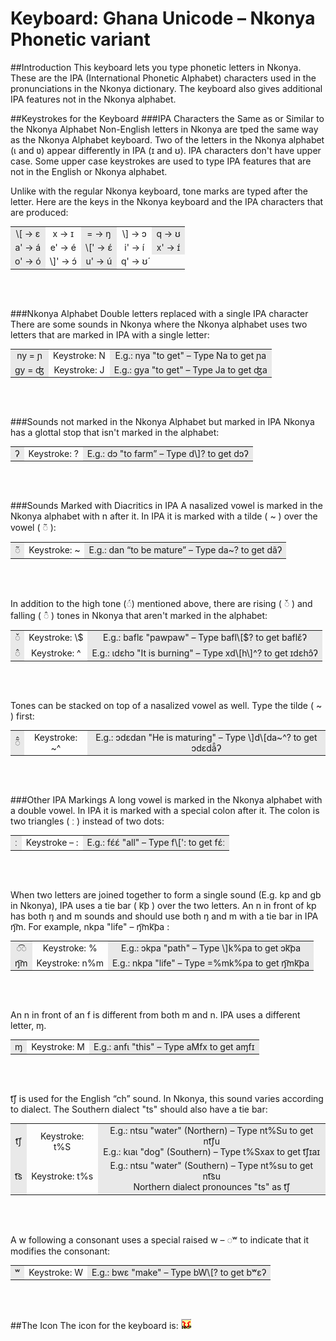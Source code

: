 <head>
<title>Keyman/kmfl Keyboard for Nkonya Phonetic Annotations</title>
<meta name="author" content="Wes Peacock">
</head>

# Keyboard: Ghana Unicode &ndash; Nkonya Phonetic variant

##Introduction
This keyboard lets you type phonetic letters in Nkonya. These are the IPA (International Phonetic Alphabet) characters used in the pronunciations in the Nkonya dictionary. The keyboard also gives additional IPA features not in the Nkonya alphabet.

##Keystrokes for the Keyboard
###IPA Characters the Same as or Similar to the Nkonya Alphabet
 Non-English letters in Nkonya are tped the same way as the Nkonya Alphabet keyboard. Two of the letters in the Nkonya alphabet (ɩ and ʋ) appear differently in IPA (ɪ and ʊ). IPA characters don't have upper case. Some upper case keystrokes are used to type IPA features that are not in the English or Nkonya alphabet.

Unlike with the regular Nkonya keyboard, tone marks are typed after the letter. Here are the keys in the Nkonya keyboard and the IPA characters that are produced:

<table width="80%">
	<tr>
		<td align="center" bgcolor="#E9E9E9"> \[ → ɛ  </td>
		<td align="center">  x →  ɪ  </td>
		<td align="center" bgcolor="#E9E9E9"> = → ŋ  </td>
		<td align="center">  \] → ɔ  </td>
		<td align="center" bgcolor="#E9E9E9"> q → ʊ  </td>
	</tr>
	<tr>
		<td align="center" bgcolor="#E9E9E9"> a' → a&#x0301; </td>
		<td align="center"> e' → e&#x0301;  </td>
		<td align="center" bgcolor="#E9E9E9"> \[' → ɛ&#x0301;  </td>
		<td align="center"> i' → i&#x0301;   </td>
		<td align="center" bgcolor="#E9E9E9">x' → ɪ&#x0301; </td>
	</tr>
	<tr>
		<td align="center" bgcolor="#E9E9E9"> o' → o&#x0301; </td>
		<td align="center">  \]' → ɔ&#x0301; </td>
		<td align="center" bgcolor="#E9E9E9">  u' →  u&#x0301; </td>
		<td align="center">  q' → ʊ&#x0301;  </td>
	</tr>
</table>
<br><br>

###Nkonya Alphabet Double letters replaced with a single IPA character
There are some sounds in Nkonya where the Nkonya alphabet uses two letters that are marked in IPA with a single letter:
<table width="75%">
	<tr>
		<td align="center" bgcolor="#E9E9E9"> ny = &#x0272; </td>
		<td align="center"> Keystroke: N  </td>
		<td align="center" bgcolor="#E9E9E9"> E.g.: nya "to get"
			– Type
			Na
			to get 
			&#x0272;a
		</td>
	</tr>
	<tr>
		<td align="center" bgcolor="#E9E9E9"> gy = &#x02A4; </td>
		<td align="center"> Keystroke: J  </td>
		<td align="center" bgcolor="#E9E9E9"> E.g.: gya "to get"
			– Type
			Ja
			to get
			&#x02A4;a
		</td>
	</tr>
</table>
<br><br>

###Sounds not marked in the Nkonya Alphabet but marked in IPA
Nkonya has a glottal stop that isn't marked in the alphabet:
<table width="75%">
	<tr>
		<td align="center" bgcolor="#E9E9E9">&#x0294;</td>
		<td align="center"> Keystroke: ?  </td>
		<td align="center" bgcolor="#E9E9E9"> E.g.: dɔ "to farm”
			– Type
			d\]?
			to get
			dɔ&#x0294;
		</td>
	</tr>
</table>
<br><br>

###Sounds Marked with Diacritics in IPA
A nasalized vowel is marked in the Nkonya alphabet with n after it. In IPA it is marked with a tilde ( ~ ) over the vowel ( &#x25CC;&#x0303; ):

<table width="80%">
	<tr>
		<td align="center" bgcolor="#E9E9E9">&#x25CC;&#x0303;</td>
		<td align="center"> Keystroke: ~</td>
		<td align="center" bgcolor="#E9E9E9"> E.g.:  dan “to be mature”
			– Type
			da~?
			to get
			da&#x0303;&#x0294;
		</td>
	</tr>
</table>
<br><br>

In addition to the high tone (&#x25CC;&#x0301;) mentioned above, there are rising ( &#x25CC;&#x030C; ) and falling ( &#x25CC;&#x0302; ) tones in Nkonya that aren't marked in the alphabet:

<table width="80%">
	<tr>
		<td align="center" bgcolor="#E9E9E9">&#x25CC;&#x030C;</td>
		<td align="center"> Keystroke: \$</td>
		<td align="center" bgcolor="#E9E9E9"> E.g.:  baflɛ "pawpaw"
			– Type
			bafl\[$?
			to get
			baflɛ&#x030C;&#x0294;
		</td>
	</tr>
	<tr>
		<td align="center" bgcolor="#E9E9E9">&#x25CC;&#x0302;</td>
		<td align="center"> Keystroke: ^</td>
		<td align="center" bgcolor="#E9E9E9"> E.g.:  ɩdɛhɔ "It is burning"
			– Type
			xd\[h\]^?
			to get
			ɪdɛhɔ&#x0302;&#x0294;
		</td>
	</tr>
</table>
<br><br>

Tones can be stacked on top of a nasalized vowel as well. Type the tilde ( ~ ) first:

<table width="90%">
	<tr>
		<td align="center" bgcolor="#E9E9E9">&#x25CC;&#x0303;&#x0302;</td>
		<td align="center"> Keystroke: ~^</td>
		<td align="center" bgcolor="#E9E9E9"> E.g.:  ɔdɛdan "He is maturing"
			– Type
			\]d\[da~^?
			to get
			ɔdɛda&#x0303;&#770;&#x0294;
		</td>
	</tr>
</table>
<br><br>

###Other IPA Markings
A long vowel is marked in the Nkonya alphabet with a double vowel. In IPA it is marked with a special colon after it. The colon is two triangles ( &#720; ) instead of two dots:

<table width="75%">
	<tr>
		<td align="center" bgcolor="#E9E9E9">&#720;</td>
		<td align="center"> Keystroke &ndash; :</td>
		<td align="center" bgcolor="#E9E9E9"> E.g.:  fɛ́ɛ́ "all"
			– Type
			f\[':
			to get
			fɛ́ː
		</td>
	</tr>
</table>
<br><br>

When two letters are joined together to form a single sound (E.g. kp and gb in Nkonya), IPA uses a tie bar (  k&#x0361;p  ) over the two letters. An n in front of kp has both ŋ and m sounds and should use both ŋ and m with a tie bar in IPA ŋ&#x0361;m. For example, nkpa "life" – ŋ&#x0361;mk&#x0361;pa
:

<table width="75%">
	<tr>
		<td align="center" bgcolor="#E9E9E9">&#x25CC;&#x0361;&#x25CC;</td>
		<td align="center"> Keystroke: %</td>
		<td align="center" bgcolor="#E9E9E9"> E.g.:  ɔkpa "path"
			– Type
			 \]k%pa
			 to get
			 ɔk&#x0361;pa
		</td>
	</tr>
	<tr>
		<td align="center" bgcolor="#E9E9E9">ŋ&#x0361;m</td>
		<td align="center"> Keystroke: n%m</td>
		<td align="center" bgcolor="#E9E9E9"> E.g.: nkpa "life"
			– Type
			=%mk%pa
			to get
			ŋ&#x0361;mk&#x0361;pa
		</td>
	</tr>
</table>
<br><br>

An n in front of an f is different from both m and n. IPA uses a different letter, &#x0271;.

<table width="75%">
	<tr>
		<td align="center" bgcolor="#E9E9E9">&#x0271;</td>
		<td align="center"> Keystroke: M</td>
		<td align="center" bgcolor="#E9E9E9"> E.g.: anfɩ "this"
			– Type
			aMfx
			to get
			a&#x0271;fɪ
		</td>
	</tr>
</table>
<br><br>

t&#x0361;&#x0283; is used for the English “ch” sound. In Nkonya, this sound varies according to dialect. The Southern dialect "ts" should also have a tie bar:

<table width="75%">
	<tr>
		<td align="center" bgcolor="#E9E9E9">t&#x0361;&#x0283;</td>
		<td align="center"> Keystroke: t%S </td>
		<td align="center" bgcolor="#E9E9E9"> E.g.:  ntsu "water" (Northern)
			– Type
			nt%Su
			to get
			nt&#x0361;&#x0283;u
			<br>
		E.g.:  kɩaɩ "dog" (Southern)
			– Type
			t%Sxax
			to get
			t&#x0361;&#x0283;ɪaɪ 
		</td>
	</tr>
	<tr>
		<td align="center" bgcolor="#E9E9E9">t&#x0361;s</td>
		<td align="center"> Keystroke: t%s </td>
		<td align="center" bgcolor="#E9E9E9"> E.g.:  ntsu "water" (Southern)
			– Type
			nt%su
			to get 
			nt&#x0361;su
		<br>
		Northern dialect pronounces "ts" as t&#x0361;&#x0283;
		</td>
	</tr>
</table>
<br><br>

A w following a consonant uses a special raised w – &#x25CC;&#x02B7; to indicate that it modifies the consonant:

<table width="75%">
	<tr>
		<td align="center" bgcolor="#E9E9E9">&#x02B7;</td>
		<td align="center"> Keystroke: W</td>
		<td align="center" bgcolor="#E9E9E9"> E.g.:  bwɛ "make"
			– Type
			bW\[?
			to get
			b&#x02B7;ɛ&#x0294;
		</td>
	</tr>
</table>
<br><br>

##The Icon
The icon for the keyboard is: ![alt text](../source/GhanaUnicode-NK1.png)
